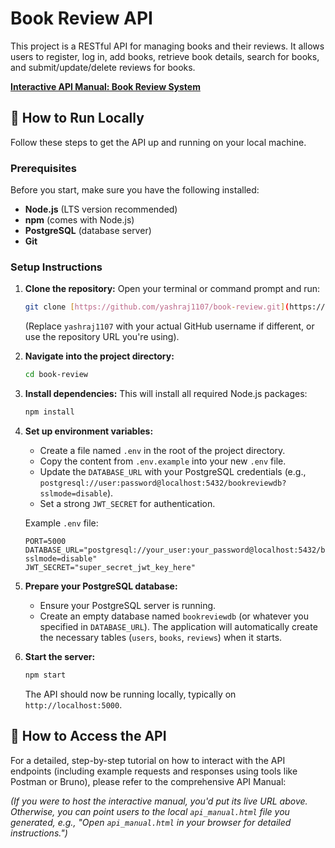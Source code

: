 # Book Review API

This project is a RESTful API for managing books and their reviews. It allows users to register, log in, add books, retrieve book details, search for books, and submit/update/delete reviews for books.

[**Interactive API Manual: Book Review System**]([https://book-review-89829.web.app/])


## 🚀 How to Run Locally

Follow these steps to get the API up and running on your local machine.

### Prerequisites

Before you start, make sure you have the following installed:

* **Node.js** (LTS version recommended)
* **npm** (comes with Node.js)
* **PostgreSQL** (database server)
* **Git**

### Setup Instructions

1.  **Clone the repository:**
    Open your terminal or command prompt and run:
    ```bash
    git clone [https://github.com/yashraj1107/book-review.git](https://github.com/yashraj1107/book-review.git)
    ```
    (Replace `yashraj1107` with your actual GitHub username if different, or use the repository URL you're using).

2.  **Navigate into the project directory:**
    ```bash
    cd book-review
    ```

3.  **Install dependencies:**
    This will install all required Node.js packages:
    ```bash
    npm install
    ```

4.  **Set up environment variables:**
    * Create a file named `.env` in the root of the project directory.
    * Copy the content from `.env.example` into your new `.env` file.
    * Update the `DATABASE_URL` with your PostgreSQL credentials (e.g., `postgresql://user:password@localhost:5432/bookreviewdb?sslmode=disable`).
    * Set a strong `JWT_SECRET` for authentication.

    Example `.env` file:
    ```
    PORT=5000
    DATABASE_URL="postgresql://your_user:your_password@localhost:5432/bookreviewdb?sslmode=disable"
    JWT_SECRET="super_secret_jwt_key_here"
    ```

5.  **Prepare your PostgreSQL database:**
    * Ensure your PostgreSQL server is running.
    * Create an empty database named `bookreviewdb` (or whatever you specified in `DATABASE_URL`). The application will automatically create the necessary tables (`users`, `books`, `reviews`) when it starts.

6.  **Start the server:**
    ```bash
    npm start
    ```
    The API should now be running locally, typically on `http://localhost:5000`.

## 📖 How to Access the API

For a detailed, step-by-step tutorial on how to interact with the API endpoints (including example requests and responses using tools like Postman or Bruno), please refer to the comprehensive API Manual:

*(If you were to host the interactive manual, you'd put its live URL above. Otherwise, you can point users to the local `api_manual.html` file you generated, e.g., "Open `api_manual.html` in your browser for detailed instructions.")*
